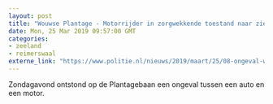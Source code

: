```yaml
---
layout: post
title: "Wouwse Plantage - Motorrijder in zorgwekkende toestand naar ziekenhuis"
date: Mon, 25 Mar 2019 09:57:00 GMT
categories: 
- zeeland 
- reimerswaal 
externe_link: "https://www.politie.nl/nieuws/2019/maart/25/08-ongeval-wouwse-plantage.html"
---
```


Zondagavond ontstond op de Plantagebaan een ongeval tussen een auto en een motor.
